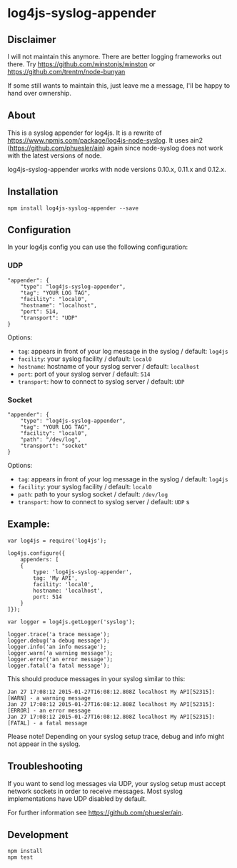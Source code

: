 # log4js-syslog-appender


## Disclaimer
I will not maintain this anymore. There are better logging frameworks out there. Try https://github.com/winstonjs/winston or https://github.com/trentm/node-bunyan

If some still wants to maintain this, just leave me a message, I'll be happy to hand over ownership.

## About
This is a syslog appender for log4js. It is a rewrite of https://www.npmjs.com/package/log4js-node-syslog. It uses ain2 (https://github.com/phuesler/ain) again since node-syslog does not work with the latest versions of node. 

log4js-syslog-appender works with node versions 0.10.x, 0.11.x and 0.12.x. 

## Installation

	npm install log4js-syslog-appender --save

## Configuration

In your log4js config you can use the following configuration:

### UDP

	"appender": {
		"type": "log4js-syslog-appender",
		"tag": "YOUR LOG TAG",
		"facility": "local0",
		"hostname": "localhost",
		"port": 514,
		"transport": "UDP"
    }

Options:

* `tag`: appears in front of your log message in the syslog / default: `log4js`
* `facility`: your syslog facility / default: `local0`
* `hostname`: hostname of your syslog server / default: `localhost`
* `port`: port of your syslog server / default: `514`
* `transport`: how to connect to syslog server / default: `UDP`

### Socket

	"appender": {
		"type": "log4js-syslog-appender",
		"tag": "YOUR LOG TAG",
		"facility": "local0",
		"path": "/dev/log",
		"transport": "socket"
    }
    
Options:

* `tag`: appears in front of your log message in the syslog / default: `log4js`
* `facility`: your syslog facility / default: `local0`
* `path`: path to your syslog socket / default: `/dev/log`
* `transport`: how to connect to syslog server / default: `UDP`
s
## Example:

	var log4js = require('log4js');

	log4js.configure({
    	appenders: [ 
        { 
            type: 'log4js-syslog-appender', 
            tag: 'My API', 
            facility: 'local0', 
            hostname: 'localhost', 
            port: 514
        }
    ]});

	var logger = log4js.getLogger('syslog');

	logger.trace('a trace message');
	logger.debug('a debug message');
	logger.info('an info message');
	logger.warn('a warning message');
	logger.error('an error message');
	logger.fatal('a fatal message');


This should produce messages in your syslog similar to this:
	
	Jan 27 17:08:12 2015-01-27T16:08:12.808Z localhost My API[52315]: [WARN] - a warning message
	Jan 27 17:08:12 2015-01-27T16:08:12.808Z localhost My API[52315]: [ERROR] - an error message
	Jan 27 17:08:12 2015-01-27T16:08:12.808Z localhost My API[52315]: [FATAL] - a fatal message
	
Please note! Depending on your syslog setup trace, debug and info might not appear in the syslog.

## Troubleshooting

If you want to send log messages via UDP, your syslog setup must accept network sockets in order to receive messages. Most syslog implementations have UDP disabled by default.

For further information see https://github.com/phuesler/ain.

## Development

	npm install
	npm test
